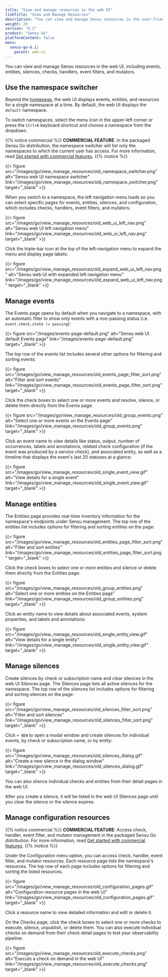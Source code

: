 ```yaml
---
title: "View and manage resources in the web UI"
linkTitle: "View and Manage Resources"
description: "You can view and manage Sensu resources in the user-friendly web UI, including entities, checks, handlers, event filters, and mutators. Read this guide to start viewing and managing your resources in the Sensu web UI."
weight: 20
version: "6.1"
product: "Sensu Go"
platformContent: false
menu:
  sensu-go-6.1:
    parent: web-ui
---
```


You can view and manage Sensu resources in the web UI, including events, entities, silences, checks, handlers, event filters, and mutators.

## Use the namespace switcher

Beyond the [homepage][1], the web UI displays events, entities, and resources for a single namespace at a time.
By default, the web UI displays the `default` namespace.

To switch namespaces, select the menu icon in the upper-left corner or press the `Ctrl+K` keyboard shortcut and choose a namespace from the dropdown.

{{% notice commercial %}}
**COMMERCIAL FEATURE**: In the packaged Sensu Go distribution, the namespace switcher will list only the namespaces to which the current user has access.
For more information, read [Get started with commercial features](../../commercial/).
{{% /notice %}}

{{< figure src="/images/go/view_manage_resources/old_namespace_switcher.png" alt="Sensu web UI namespace switcher" link="/images/go/view_manage_resources/old_namespace_switcher.png" target="_blank" >}}

When you switch to a namespace, the left navigation menu loads so you can select specific pages for events, entities, silences, and configuration, which includes checks, handlers, event filters, and mutators:

{{< figure src="/images/go/view_manage_resources/old_web_ui_left_nav.png" alt="Sensu web UI left navigation menu" link="/images/go/view_manage_resources/old_web_ui_left_nav.png" target="_blank" >}}

Click the triple-bar icon at the top of the left-navigation menu to expand the menu and display page labels:

{{< figure src="/images/go/view_manage_resources/old_expand_web_ui_left_nav.png" alt="Sensu web UI with expanded left navigation menu" link="/images/go/view_manage_resources/old_expand_web_ui_left_nav.png" target="_blank" >}}

## Manage events

The Events page opens by default when you navigate to a namespace, with an automatic filter to show only events with a non-passing status (i.e. `event.check.state != passing`):

{{< figure src="/images/events-page-default.png" alt="Sensu web UI default Events page" link="/images/events-page-default.png" target="_blank" >}}

The top row of the events list includes several other options for filtering and sorting events:

{{< figure src="/images/go/view_manage_resources/old_events_page_filter_sort.png" alt="Filter and sort events" link="/images/go/view_manage_resources/old_events_page_filter_sort.png" target="_blank" >}}

Click the check boxes to select one or more events and resolve, silence, or delete them directly from the Events page:

{{< figure src="/images/go/view_manage_resources/old_group_events.png" alt="Select one or more events on the Events page" link="/images/go/view_manage_resources/old_group_events.png" target="_blank" >}}

Click an event name to view details like status, output, number of occurrences, labels and annotations, related check configuration (if the event was produced by a service check), and associated entity, as well as a timeline that displays the event's last 20 statuses at a glance:

{{< figure src="/images/go/view_manage_resources/old_single_event_view.gif" alt="View details for a single event" link="/images/go/view_manage_resources/old_single_event_view.gif" target="_blank" >}}

## Manage entities

The Entities page provides real-time inventory information for the namespace's endpoints under Sensu management.
The top row of the entities list includes options for filtering and sorting entities on the page:

{{< figure src="/images/go/view_manage_resources/old_entities_page_filter_sort.png" alt="Filter and sort entities" link="/images/go/view_manage_resources/old_entities_page_filter_sort.png" target="_blank" >}}

Click the check boxes to select one or more entities and silence or delete them directly from the Entities page:

{{< figure src="/images/go/view_manage_resources/old_group_entities.png" alt="Select one or more entities on the Entities page" link="/images/go/view_manage_resources/old_group_entities.png" target="_blank" >}}

Click an entity name to view details about associated events, system properties, and labels and annotations:

{{< figure src="/images/go/view_manage_resources/old_single_entity_view.gif" alt="View details for a single entity" link="/images/go/view_manage_resources/old_single_entity_view.gif" target="_blank" >}}

## Manage silences

Create silences by check or subscription name and clear silences in the web UI Silences page.
The Silences page lists all active silences for the namespace.
The top row of the silences list includes options for filtering and sorting silences on the page:

{{< figure src="/images/go/view_manage_resources/old_silences_filter_sort.png" alt="Filter and sort silences" link="/images/go/view_manage_resources/old_silences_filter_sort.png" target="_blank" >}}

Click `+ NEW` to open a modal window and create silences for individual events, by check or subscription name, or by entity:

{{< figure src="/images/go/view_manage_resources/old_silences_dialog.gif" alt="Create a new silence in the dialog window" link="/images/go/view_manage_resources/old_silences_dialog.gif" target="_blank" >}}

You can also silence individual checks and entities from their detail pages in the web UI.

After you create a silence, it will be listed in the web UI Silences page until you clear the silence or the silence expires.

## Manage configuration resources

{{% notice commercial %}}
**COMMERCIAL FEATURE**: Access check, handler, event filter, and mutator management in the packaged Sensu Go distribution.
For more information, read [Get started with commercial features](../../commercial/).
{{% /notice %}}

Under the Configuration menu option, you can access check, handler, event filter, and mutator resources.
Each resource page lists the namespace's resources.
The top row of each page includes options for filtering and sorting the listed resources.

{{< figure src="/images/go/view_manage_resources/old_configuration_pages.gif" alt="Configuration resource pages in the web UI" link="/images/go/view_manage_resources/old_configuration_pages.gif" target="_blank" >}}

Click a resource name to view detailed information and edit or delete it.

On the Checks page, click the check boxes to select one or more checks to execute, silence, unpublish, or delete them.
You can also execute individual checks on demand from their check detail pages to test your observability pipeline:

{{< figure src="/images/go/view_manage_resources/old_execute_checks.png" alt="Execute a check on demand in the web UI" link="/images/go/view_manage_resources/old_execute_checks.png" target="_blank" >}}


[1]: ../#webui-homepage
